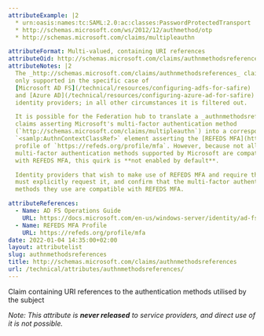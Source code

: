 ```yaml
---
attributeExample: |2
  * urn:oasis:names:tc:SAML:2.0:ac:classes:PasswordProtectedTransport
  * http://schemas.microsoft.com/ws/2012/12/authmethod/otp
  * http://schemas.microsoft.com/claims/multipleauthn

attributeFormat: Multi-valued, containing URI references
attributeOid: http://schemas.microsoft.com/claims/authnmethodsreferences
attributeNotes: |2
  The _http://schemas.microsoft.com/claims/authnmethodsreferences_ claim is
  only supported in the specific case of
  [Microsoft AD FS](/technical/resources/configuring-adfs-for-safire)
  and [Azure AD](/technical/resources/configuring-azure-ad-for-safire)
  identity providers; in all other circumstances it is filtered out.

  It is possible for the Federation hub to translate a _authnmethodsreferences_
  claims asserting Microsoft's multi-factor authentication method
  (`http://schemas.microsoft.com/claims/multipleauthn`) into a corresponding
  `<samlp:AuthnContextClassRef>` element asserting the [REFEDS MFA](https://refeds.org/profile/mfa)
  profile of `https://refeds.org/profile/mfa`. However, because not all
  multi-factor authentication methods supported by Microsoft are compatible
  with REFEDS MFA, this quirk is **not enabled by default**.

  Identity providers that wish to make use of REFEDS MFA and require this quirk
  must explicitly request it, and confirm that the multi-factor authentication
  methods they use are compatible with REFEDS MFA.

attributeReferences:
  - Name: AD FS Operations Guide
    URL: https://docs.microsoft.com/en-us/windows-server/identity/ad-fs/operations/create-a-rule-to-send-an-authentication-method-claim
  - Name: REFEDS MFA Profile
    URL: https://refeds.org/profile/mfa
date: 2022-01-04 14:35:00+02:00
layout: attributelist
slug: authnmethodsreferences
title: http://schemas.microsoft.com/claims/authnmethodsreferences
url: /technical/attributes/authnmethodsreferences/
---
```


Claim containing URI references to the authentication methods utilised by the subject

_Note: This attribute is **never released** to service providers, and
direct use of it is not possible._

